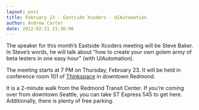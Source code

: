 ```yaml
---
layout: post
title: February 23 - Eastside Xcoders - UIAutomation
author: Andrew Carter
date: 2012-02-21 21:36:06
---
```


The speaker for this month’s Eastside Xcoders meeting will be Steve Baker.
In Steve’s words, he will talk about “how to create your own golem army of beta testers in one easy hour” (with UIAutomation).

The meeting starts at 7 PM on Thursday, February 23. It will be held in conference room 101 of [Thinkspace] in downtown Redmond.

It is a 2-minute walk from the Redmond Transit Center. If you’re coming over from downtown Seattle, you can take ST Express 545 to get here. Additionally, there is plenty of free parking.

[thinkspace]: http://thinkspace.com
